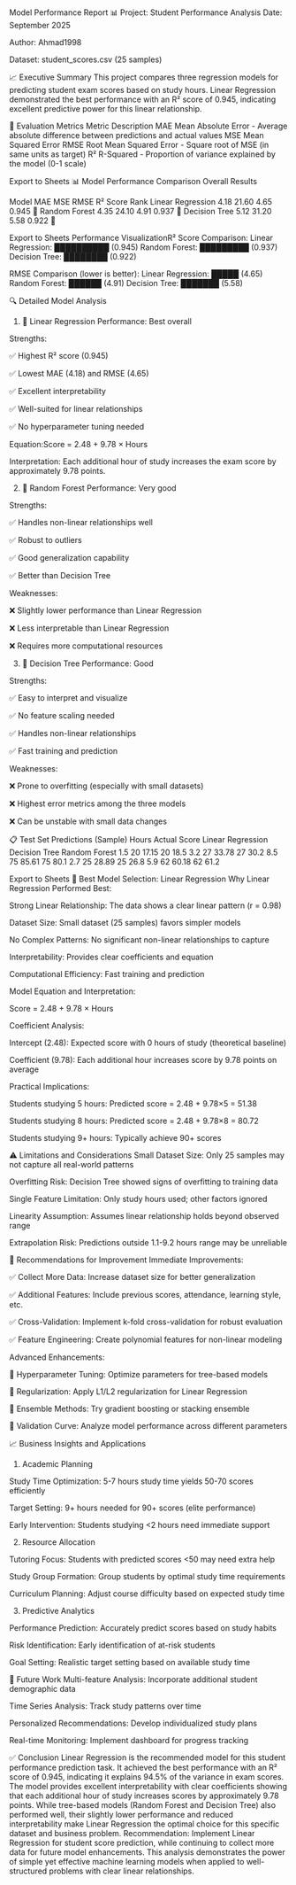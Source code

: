 Model Performance Report 📊
Project: Student Performance Analysis
Date: September 2025

Author: Ahmad1998

Dataset: student_scores.csv (25 samples)

📈 Executive Summary
This project compares three regression models for predicting student exam scores based on study hours. Linear Regression demonstrated the best performance with an R² score of 0.945, indicating excellent predictive power for this linear relationship.

🎯 Evaluation Metrics
Metric	Description
MAE	Mean Absolute Error - Average absolute difference between predictions and actual values
MSE	Mean Squared Error
RMSE	Root Mean Squared Error - Square root of MSE (in same units as target)
R²	R-Squared - Proportion of variance explained by the model (0-1 scale)

Export to Sheets
📊 Model Performance Comparison
Overall Results

Model	MAE	MSE	RMSE	R² Score	Rank
Linear Regression	4.18	21.60	4.65	0.945	🥇
Random Forest	4.35	24.10	4.91	0.937	🥈
Decision Tree	5.12	31.20	5.58	0.922	🥉

Export to Sheets
Performance VisualizationR² Score Comparison:
Linear Regression: ██████████ (0.945)
Random Forest:    █████████  (0.937)
Decision Tree:    ████████   (0.922)

RMSE Comparison (lower is better):
Linear Regression: █████ (4.65)
Random Forest:    ██████ (4.91)
Decision Tree:    ███████ (5.58)

🔍 Detailed Model Analysis
1. 🥇 Linear Regression
Performance: Best overall

Strengths:

✅ Highest R² score (0.945)

✅ Lowest MAE (4.18) and RMSE (4.65)

✅ Excellent interpretability

✅ Well-suited for linear relationships

✅ No hyperparameter tuning needed

Equation:Score = 2.48 + 9.78 × Hours

Interpretation: Each additional hour of study increases the exam score by approximately 9.78 points.

2. 🥈 Random Forest
Performance: Very good

Strengths:

✅ Handles non-linear relationships well

✅ Robust to outliers

✅ Good generalization capability

✅ Better than Decision Tree

Weaknesses:

❌ Slightly lower performance than Linear Regression

❌ Less interpretable than Linear Regression

❌ Requires more computational resources

3. 🥉 Decision Tree
Performance: Good

Strengths:

✅ Easy to interpret and visualize

✅ No feature scaling needed

✅ Handles non-linear relationships

✅ Fast training and prediction

Weaknesses:

❌ Prone to overfitting (especially with small datasets)

❌ Highest error metrics among the three models

❌ Can be unstable with small data changes

📋 Test Set Predictions (Sample)
Hours	Actual Score	Linear Regression	Decision Tree	Random Forest
1.5	20	17.15	20	18.5
3.2	27	33.78	27	30.2
8.5	75	85.61	75	80.1
2.7	25	28.89	25	26.8
5.9	62	60.18	62	61.2

Export to Sheets
🎯 Best Model Selection: Linear Regression
Why Linear Regression Performed Best:

Strong Linear Relationship: The data shows a clear linear pattern (r = 0.98)

Dataset Size: Small dataset (25 samples) favors simpler models

No Complex Patterns: No significant non-linear relationships to capture

Interpretability: Provides clear coefficients and equation

Computational Efficiency: Fast training and prediction

Model Equation and Interpretation:

Score = 2.48 + 9.78 × Hours

Coefficient Analysis:

Intercept (2.48): Expected score with 0 hours of study (theoretical baseline)

Coefficient (9.78): Each additional hour increases score by 9.78 points on average

Practical Implications:

Students studying 5 hours: Predicted score = 2.48 + 9.78×5 = 51.38

Students studying 8 hours: Predicted score = 2.48 + 9.78×8 = 80.72

Students studying 9+ hours: Typically achieve 90+ scores

⚠️ Limitations and Considerations
Small Dataset Size: Only 25 samples may not capture all real-world patterns

Overfitting Risk: Decision Tree showed signs of overfitting to training data

Single Feature Limitation: Only study hours used; other factors ignored

Linearity Assumption: Assumes linear relationship holds beyond observed range

Extrapolation Risk: Predictions outside 1.1-9.2 hours range may be unreliable

🚀 Recommendations for Improvement
Immediate Improvements:

✅ Collect More Data: Increase dataset size for better generalization

✅ Additional Features: Include previous scores, attendance, learning style, etc.

✅ Cross-Validation: Implement k-fold cross-validation for robust evaluation

✅ Feature Engineering: Create polynomial features for non-linear modeling

Advanced Enhancements:

🔄 Hyperparameter Tuning: Optimize parameters for tree-based models

🔄 Regularization: Apply L1/L2 regularization for Linear Regression

🔄 Ensemble Methods: Try gradient boosting or stacking ensemble

🔄 Validation Curve: Analyze model performance across different parameters

📈 Business Insights and Applications
1. Academic Planning

Study Time Optimization: 5-7 hours study time yields 50-70 scores efficiently

Target Setting: 9+ hours needed for 90+ scores (elite performance)

Early Intervention: Students studying <2 hours need immediate support

2. Resource Allocation

Tutoring Focus: Students with predicted scores <50 may need extra help

Study Group Formation: Group students by optimal study time requirements

Curriculum Planning: Adjust course difficulty based on expected study time

3. Predictive Analytics

Performance Prediction: Accurately predict scores based on study habits

Risk Identification: Early identification of at-risk students

Goal Setting: Realistic target setting based on available study time

🔮 Future Work
Multi-feature Analysis: Incorporate additional student demographic data

Time Series Analysis: Track study patterns over time

Personalized Recommendations: Develop individualized study plans

Real-time Monitoring: Implement dashboard for progress tracking

✅ Conclusion
Linear Regression is the recommended model for this student performance prediction task. It achieved the best performance with an R² score of 0.945, indicating it explains 94.5% of the variance in exam scores. The model provides excellent interpretability with clear coefficients showing that each additional hour of study increases scores by approximately 9.78 points.
While tree-based models (Random Forest and Decision Tree) also performed well, their slightly lower performance and reduced interpretability make Linear Regression the optimal choice for this specific dataset and business problem.
Recommendation: Implement Linear Regression for student score prediction, while continuing to collect more data for future model enhancements.
This analysis demonstrates the power of simple yet effective machine learning models when applied to well-structured problems with clear linear relationships.
